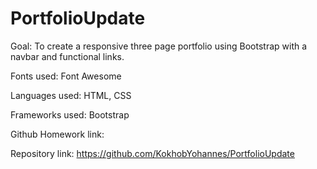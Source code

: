 # PortfolioUpdate
Goal: To create a responsive three page portfolio using Bootstrap with a navbar and functional links.

Fonts used: Font Awesome


Languages used: HTML, CSS


Frameworks used: Bootstrap


Github Homework link: 


Repository link: https://github.com/KokhobYohannes/PortfolioUpdate